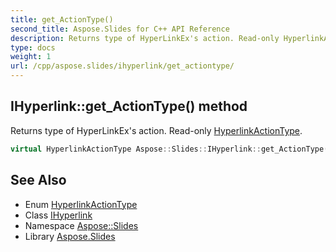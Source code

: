 ```yaml
---
title: get_ActionType()
second_title: Aspose.Slides for C++ API Reference
description: Returns type of HyperLinkEx's action. Read-only HyperlinkActionType.
type: docs
weight: 1
url: /cpp/aspose.slides/ihyperlink/get_actiontype/
---
```

## IHyperlink::get_ActionType() method


Returns type of HyperLinkEx's action. Read-only [HyperlinkActionType](../../hyperlinkactiontype/).

```cpp
virtual HyperlinkActionType Aspose::Slides::IHyperlink::get_ActionType()=0
```

## See Also

* Enum [HyperlinkActionType](../hyperlinkactiontype/)
* Class [IHyperlink](./)
* Namespace [Aspose::Slides](../)
* Library [Aspose.Slides](../../)